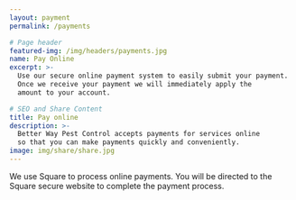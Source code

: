 ```yaml
---
layout: payment
permalink: /payments

# Page header
featured-img: /img/headers/payments.jpg
name: Pay Online
excerpt: >-
  Use our secure online payment system to easily submit your payment.
  Once we receive your payment we will immediately apply the 
  amount to your account.

# SEO and Share Content
title: Pay online
description: >-
  Better Way Pest Control accepts payments for services online
  so that you can make payments quickly and conveniently.
image: img/share/share.jpg
---
```


We use Square to process online payments. You will be directed 
to the Square secure website to complete the payment process.